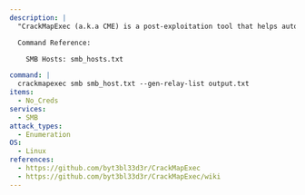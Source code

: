 ```yaml
---
description: |
  "CrackMapExec (a.k.a CME) is a post-exploitation tool that helps automate assessing the security of large Active Directory networks." - https://github.com/byt3bl33d3r/CrackMapExec/wiki. The following command will enumerate a list of SMB hosts with signing not enforced, allowing you to relay credentials to them using ntlmrelayx.py.

  Command Reference:

  	SMB Hosts: smb_hosts.txt

command: |
  crackmapexec smb smb_host.txt --gen-relay-list output.txt
items:
  - No_Creds
services:
  - SMB
attack_types:
  - Enumeration
OS:
  - Linux
references:
  - https://github.com/byt3bl33d3r/CrackMapExec
  - https://github.com/byt3bl33d3r/CrackMapExec/wiki
---
```

